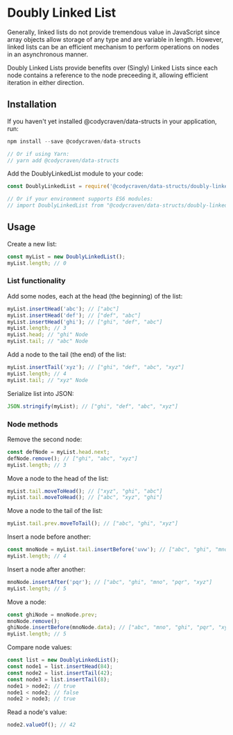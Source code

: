 # Doubly Linked List

Generally, linked lists do not provide tremendous value in JavaScript since
array objects allow storage of any type and are variable in length. However,
linked lists can be an efficient mechanism to perform operations on nodes in
an asynchronous manner.

Doubly Linked Lists provide benefits over (Singly) Linked Lists since each node
contains a reference to the node preceeding it, allowing efficient iteration
in either direction.

## Installation

If you haven't yet installed @codycraven/data-structs in your application, run:

```js
npm install --save @codycraven/data-structs

// Or if using Yarn:
// yarn add @codycraven/data-structs
```

Add the DoublyLinkedList module to your code:

```js
const DoublyLinkedList = require('@codycraven/data-structs/doubly-linked-list');

// Or if your environment supports ES6 modules:
// import DoublyLinkedList from "@codycraven/data-structs/doubly-linked-list"
```

## Usage

Create a new list:

```js
const myList = new DoublyLinkedList();
myList.length; // 0
```

### List functionality

Add some nodes, each at the head (the beginning) of the list:

```js
myList.insertHead('abc'); // ["abc"]
myList.insertHead('def'); // ["def", "abc"]
myList.insertHead('ghi'); // ["ghi", "def", "abc"]
myList.length; // 3
myList.head; // "ghi" Node
myList.tail; // "abc" Node
```

Add a node to the tail (the end) of the list:

```js
myList.insertTail('xyz'); // ["ghi", "def", "abc", "xyz"]
myList.length; // 4
myList.tail; // "xyz" Node
```

Serialize list into JSON:

```js
JSON.stringify(myList); // ["ghi", "def", "abc", "xyz"]
```

### Node methods

Remove the second node:

```js
const defNode = myList.head.next;
defNode.remove(); // ["ghi", "abc", "xyz"]
myList.length; // 3
```

Move a node to the head of the list:

```js
myList.tail.moveToHead(); // ["xyz", "ghi", "abc"]
myList.tail.moveToHead(); // ["abc", "xyz", "ghi"]
```

Move a node to the tail of the list:

```js
myList.tail.prev.moveToTail(); // ["abc", "ghi", "xyz"]
```

Insert a node before another:

```js
const mnoNode = myList.tail.insertBefore('uvw'); // ["abc", "ghi", "mno", "xyz"]
myList.length; // 4
```

Insert a node after another:

```js
mnoNode.insertAfter('pqr'); // ["abc", "ghi", "mno", "pqr", "xyz"]
myList.length; // 5
```

Move a node:

```js
const ghiNode = mnoNode.prev;
mnoNode.remove();
ghiNode.insertBefore(mnoNode.data); // ["abc", "mno", "ghi", "pqr", "xyz"]
myList.length; // 5
```

Compare node values:

```js
const list = new DoublyLinkedList();
const node1 = list.insertHead(84);
const node2 = list.insertTail(42);
const node3 = list.insertTail(8);
node1 > node2; // true
node1 < node2; // false
node2 > node3; // true
```

Read a node's value:

```js
node2.valueOf(); // 42
```
